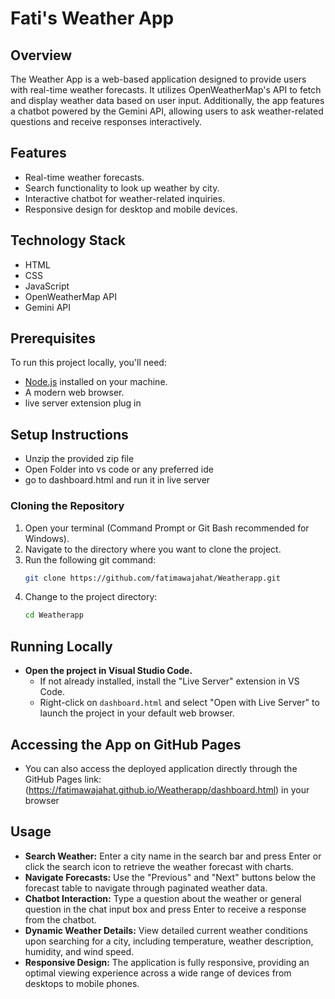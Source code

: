 # Fati's Weather App

## Overview
The Weather App is a web-based application designed to provide users with real-time weather forecasts. It utilizes OpenWeatherMap's API to fetch and display weather data based on user input. Additionally, the app features a chatbot powered by the Gemini API, allowing users to ask weather-related questions and receive responses interactively.

## Features
- Real-time weather forecasts.
- Search functionality to look up weather by city.
- Interactive chatbot for weather-related inquiries.
- Responsive design for desktop and mobile devices.

## Technology Stack
- HTML
- CSS
- JavaScript
- OpenWeatherMap API
- Gemini API

## Prerequisites
To run this project locally, you'll need:
- [Node.js](https://nodejs.org/en/) installed on your machine.
- A modern web browser.
- live server extension plug in

## Setup Instructions
- Unzip the provided zip file
- Open Folder into vs code or any preferred ide
- go to dashboard.html and run it in live server

### Cloning the Repository
1. Open your terminal (Command Prompt or Git Bash recommended for Windows).
2. Navigate to the directory where you want to clone the project.
3. Run the following git command:
   ```bash
   git clone https://github.com/fatimawajahat/Weatherapp.git
4. Change to the project directory:
    ```bash
    cd Weatherapp

## Running Locally
- **Open the project in Visual Studio Code.**
  - If not already installed, install the "Live Server" extension in VS Code.
  - Right-click on `dashboard.html` and select "Open with Live Server" to launch the project in your default web browser.

## Accessing the App on GitHub Pages
- You can also access the deployed application directly through the GitHub Pages link: (https://fatimawajahat.github.io/Weatherapp/dashboard.html) in your browser

## Usage
- **Search Weather:** Enter a city name in the search bar and press Enter or click the search icon to retrieve the weather forecast with charts.
- **Navigate Forecasts:** Use the "Previous" and "Next" buttons below the forecast table to navigate through paginated weather data.
- **Chatbot Interaction:** Type a question about the weather or general question in the chat input box and press Enter to receive a response from the chatbot.
- **Dynamic Weather Details:** View detailed current weather conditions upon searching for a city, including temperature, weather description, humidity, and wind speed.
- **Responsive Design:** The application is fully responsive, providing an optimal viewing experience across a wide range of devices from desktops to mobile phones.





